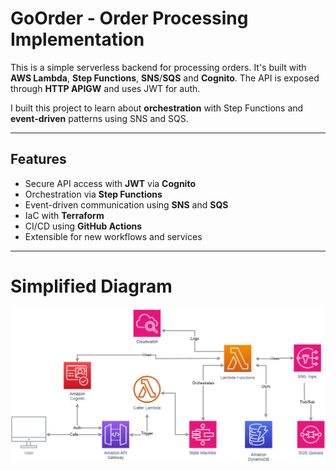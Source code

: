 # GoOrder - Order Processing Implementation

This is a simple serverless backend for processing orders. It's built with **AWS Lambda**, **Step Functions**, **SNS**/**SQS** and **Cognito**. The API is exposed through **HTTP APIGW** and uses JWT for auth.

I built this project to learn about **orchestration** with Step Functions and **event-driven** patterns using SNS and SQS.

---

## Features

- Secure API access with **JWT** via **Cognito**
- Orchestration via **Step Functions**
- Event-driven communication using **SNS** and **SQS**
- IaC with **Terraform**
- CI/CD using **GitHub Actions**
- Extensible for new workflows and services

---

# Simplified Diagram

![Architecture Diagram](docs/goorder-diagram.png)
